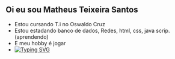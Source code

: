 ## Oi eu sou Matheus Teixeira Santos <br>
- Estou cursando T.i no Oswaldo Cruz<br>
- Estou estadando banco de dados, Redes, html, css, java scrip.(aprendendo)<br>
- E meu hobby é jogar
- [![Typing SVG](https://readme-typing-svg.demolab.com/?lines=oi!+👋+Meu+nome+é+Matheus.;:D;Welcome+to+my+github+:P)](https://git.io/typing-svg)




<!--
**MatheusS0706/MatheusS0706** is a ✨ _special_ ✨ repository because its `README.md` (this file) appears on your GitHub profile.

Here are some ideas to get you started:

- 🔭 I’m currently working on ...
- 🌱 I’m currently learning ...
- 👯 I’m looking to collaborate on ...
- 🤔 I’m looking for help with ...
- 💬 Ask me about ...
- 📫 How to reach me: ...
- 😄 Pronouns: ...
- ⚡ Fun fact: ...
-->
